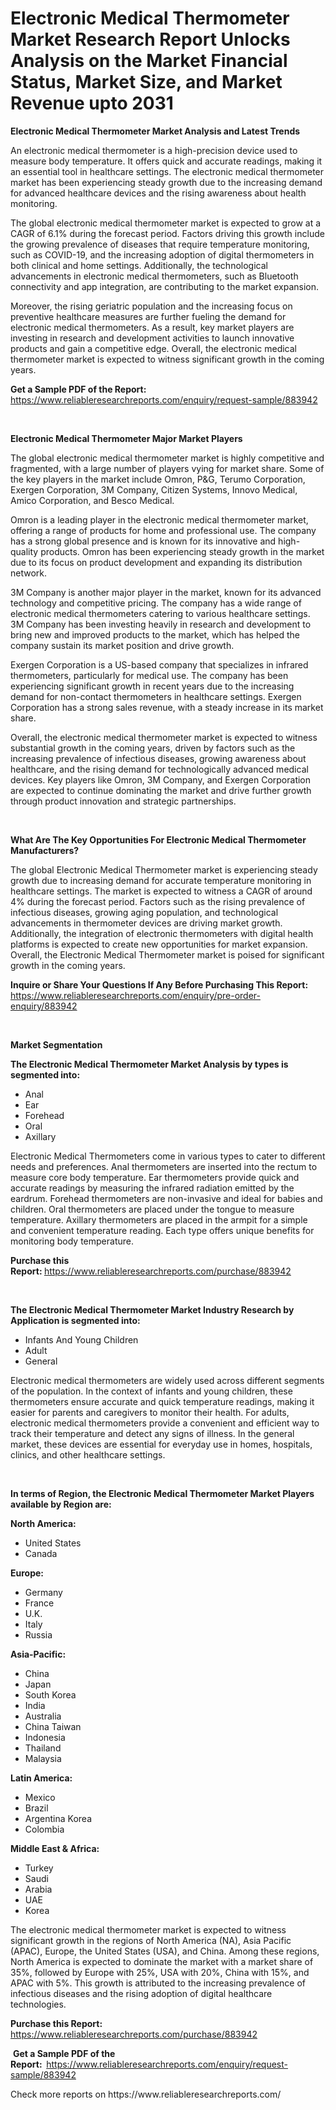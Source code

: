 <p><h1>Electronic Medical Thermometer Market Research Report Unlocks Analysis on the Market Financial Status, Market Size, and Market Revenue upto 2031</h1></p><p><strong>Electronic Medical Thermometer Market Analysis and Latest Trends</strong></p>
<p><p>An electronic medical thermometer is a high-precision device used to measure body temperature. It offers quick and accurate readings, making it an essential tool in healthcare settings. The electronic medical thermometer market has been experiencing steady growth due to the increasing demand for advanced healthcare devices and the rising awareness about health monitoring.</p><p>The global electronic medical thermometer market is expected to grow at a CAGR of 6.1% during the forecast period. Factors driving this growth include the growing prevalence of diseases that require temperature monitoring, such as COVID-19, and the increasing adoption of digital thermometers in both clinical and home settings. Additionally, the technological advancements in electronic medical thermometers, such as Bluetooth connectivity and app integration, are contributing to the market expansion.</p><p>Moreover, the rising geriatric population and the increasing focus on preventive healthcare measures are further fueling the demand for electronic medical thermometers. As a result, key market players are investing in research and development activities to launch innovative products and gain a competitive edge. Overall, the electronic medical thermometer market is expected to witness significant growth in the coming years.</p></p>
<p><strong>Get a Sample PDF of the Report:&nbsp;</strong> <a href="https://www.reliableresearchreports.com/enquiry/request-sample/883942">https://www.reliableresearchreports.com/enquiry/request-sample/883942</a></p>
<p>&nbsp;</p>
<p><strong>Electronic Medical Thermometer Major Market Players</strong></p>
<p><p>The global electronic medical thermometer market is highly competitive and fragmented, with a large number of players vying for market share. Some of the key players in the market include Omron, P&G, Terumo Corporation, Exergen Corporation, 3M Company, Citizen Systems, Innovo Medical, Amico Corporation, and Besco Medical.</p><p>Omron is a leading player in the electronic medical thermometer market, offering a range of products for home and professional use. The company has a strong global presence and is known for its innovative and high-quality products. Omron has been experiencing steady growth in the market due to its focus on product development and expanding its distribution network.</p><p>3M Company is another major player in the market, known for its advanced technology and competitive pricing. The company has a wide range of electronic medical thermometers catering to various healthcare settings. 3M Company has been investing heavily in research and development to bring new and improved products to the market, which has helped the company sustain its market position and drive growth.</p><p>Exergen Corporation is a US-based company that specializes in infrared thermometers, particularly for medical use. The company has been experiencing significant growth in recent years due to the increasing demand for non-contact thermometers in healthcare settings. Exergen Corporation has a strong sales revenue, with a steady increase in its market share.</p><p>Overall, the electronic medical thermometer market is expected to witness substantial growth in the coming years, driven by factors such as the increasing prevalence of infectious diseases, growing awareness about healthcare, and the rising demand for technologically advanced medical devices. Key players like Omron, 3M Company, and Exergen Corporation are expected to continue dominating the market and drive further growth through product innovation and strategic partnerships.</p></p>
<p>&nbsp;</p>
<p><strong>What Are The Key Opportunities For Electronic Medical Thermometer Manufacturers?</strong></p>
<p><p>The global Electronic Medical Thermometer market is experiencing steady growth due to increasing demand for accurate temperature monitoring in healthcare settings. The market is expected to witness a CAGR of around 4% during the forecast period. Factors such as the rising prevalence of infectious diseases, growing aging population, and technological advancements in thermometer devices are driving market growth. Additionally, the integration of electronic thermometers with digital health platforms is expected to create new opportunities for market expansion. Overall, the Electronic Medical Thermometer market is poised for significant growth in the coming years.</p></p>
<p><strong>Inquire or Share Your Questions If Any Before Purchasing This Report:</strong> <a href="https://www.reliableresearchreports.com/enquiry/pre-order-enquiry/883942">https://www.reliableresearchreports.com/enquiry/pre-order-enquiry/883942</a></p>
<p>&nbsp;</p>
<p><strong>Market Segmentation</strong></p>
<p><strong>The Electronic Medical Thermometer Market Analysis by types is segmented into:</strong></p>
<p><ul><li>Anal</li><li>Ear</li><li>Forehead</li><li>Oral</li><li>Axillary</li></ul></p>
<p><p>Electronic Medical Thermometers come in various types to cater to different needs and preferences. Anal thermometers are inserted into the rectum to measure core body temperature. Ear thermometers provide quick and accurate readings by measuring the infrared radiation emitted by the eardrum. Forehead thermometers are non-invasive and ideal for babies and children. Oral thermometers are placed under the tongue to measure temperature. Axillary thermometers are placed in the armpit for a simple and convenient temperature reading. Each type offers unique benefits for monitoring body temperature.</p></p>
<p><strong>Purchase this Report:&nbsp;</strong><a href="https://www.reliableresearchreports.com/purchase/883942">https://www.reliableresearchreports.com/purchase/883942</a></p>
<p>&nbsp;</p>
<p><strong>The Electronic Medical Thermometer Market Industry Research by Application is segmented into:</strong></p>
<p><ul><li>Infants And Young Children</li><li>Adult</li><li>General</li></ul></p>
<p><p>Electronic medical thermometers are widely used across different segments of the population. In the context of infants and young children, these thermometers ensure accurate and quick temperature readings, making it easier for parents and caregivers to monitor their health. For adults, electronic medical thermometers provide a convenient and efficient way to track their temperature and detect any signs of illness. In the general market, these devices are essential for everyday use in homes, hospitals, clinics, and other healthcare settings.</p></p>
<p>&nbsp;</p>
<p><strong>In terms of Region, the Electronic Medical Thermometer Market Players available by Region are:</strong></p>
<p>
    <p> <strong> North America: </strong>
        <ul>
            <li>United States</li>
            <li>Canada</li>
        </ul>
        </p> 
    <p> <strong> Europe: </strong>
        <ul>
            <li>Germany</li>
            <li>France</li>
            <li>U.K.</li>
            <li>Italy</li>
            <li>Russia</li>
        </ul>
        </p> 
    <p> <strong> Asia-Pacific: </strong>
        <ul>
            <li>China</li>
            <li>Japan</li>
            <li>South Korea</li>
            <li>India</li>
            <li>Australia</li>
            <li>China Taiwan</li>
            <li>Indonesia</li>
            <li>Thailand</li>
            <li>Malaysia</li>
        </ul>
        </p> 
    <p> <strong> Latin America: </strong>
        <ul>
            <li>Mexico</li>
            <li>Brazil</li>
            <li>Argentina Korea</li>
            <li>Colombia</li>
        </ul>
        </p> 
    <p> <strong> Middle East & Africa: </strong>
        <ul>
            <li>Turkey</li>
            <li>Saudi</li>
            <li>Arabia</li>
            <li>UAE</li>
            <li>Korea</li>
        </ul>
    </p>
    </p>
<p><p>The electronic medical thermometer market is expected to witness significant growth in the regions of North America (NA), Asia Pacific (APAC), Europe, the United States (USA), and China. Among these regions, North America is expected to dominate the market with a market share of 35%, followed by Europe with 25%, USA with 20%, China with 15%, and APAC with 5%. This growth is attributed to the increasing prevalence of infectious diseases and the rising adoption of digital healthcare technologies.</p></p>
<p><strong>Purchase this Report: </strong><a href="https://www.reliableresearchreports.com/purchase/883942">https://www.reliableresearchreports.com/purchase/883942</a></p>
<p>&nbsp;<strong>Get a Sample PDF of the Report:&nbsp;&nbsp;</strong><a href="https://www.reliableresearchreports.com/enquiry/request-sample/883942">https://www.reliableresearchreports.com/enquiry/request-sample/883942</a></p>
<p><strong></strong></p>
<p>Check more reports on https://www.reliableresearchreports.com/</p>